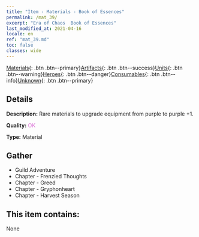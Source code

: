```yaml
---
title: "Item - Materials - Book of Essences"
permalink: /mat_39/
excerpt: "Era of Chaos  Book of Essences"
last_modified_at: 2021-04-16
locale: en
ref: "mat_39.md"
toc: false
classes: wide
---
```

 [Materials](/Items/){: .btn .btn--primary}[Artifacts](/Items/Artifacts/){: .btn .btn--success}[Units](/Items/Units/){: .btn .btn--warning}[Heroes](/Items/Heroes/){: .btn .btn--danger}[Consumables](/Items/Consumables/){: .btn .btn--info}[Unknown](/Items/Unknown/){: .btn .btn--primary}

## Details
 **Description:** Rare materials to upgrade equipment from purple to purple +1.

 **Quality:** <span style="color: #DA70D6">OK</span>

 **Type:** Material

## Gather

*    Guild Adventure 
*    Chapter - Frenzied Thoughts 
*    Chapter - Greed 
*    Chapter - Gryphonheart 
*    Chapter - Harvest Season 

## This item contains:

  None

